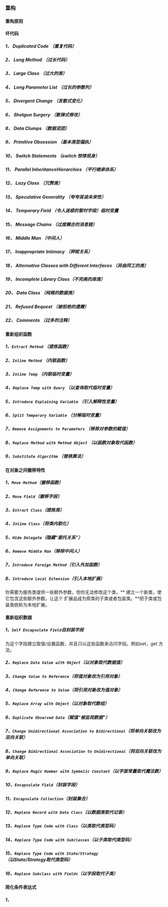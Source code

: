 ### 重构

#### 重构原则

#### 坏代码

##### 1、 Duplicated Code （重复代码）
##### 2、 Long Method （过长代码）
##### 3、 Large Class （过大的类）
##### 4、 Long Parameter List （过长的参数列）
##### 5、 Divergent Change （发散式变化）
##### 6、 Shotgun Surgery （散弹式修改）
##### 8、 Data Clumps （数据泥团）
##### 9、 Primitive Obsession （基本类型偏执）
##### 10、 Switch Statements （switch 惊悚现身）
##### 11、 Parallel InheritanceHierarchies （平行继承体系）
##### 12、 Lazy Class （冗赘类）
##### 13、 Speculative Generality （夸夸其谈未来性）
##### 14、 Temporary Field （令人迷惑的暂时字段）临时变量
##### 15、 Message Chains （过度耦合的消息链）
##### 16、 Middle Man （中间人）
##### 17、 Inappropriate Intimacy （狎昵关系）
##### 18、 Alternative Classes with Different Interfaces （异曲同工的类）
##### 19、 Incomplete Library Class（不完美的库类）
##### 20、 Data Class （纯稚的数据类）
##### 21、 Refused Bequest （被拒绝的遗赠）
##### 22、 Comments （过多的注释）

#### 重新组织函数

##### 1、`Extract Method` （提炼函数）
##### 2、`Inline Method` （内联函数）
##### 3、`Inline Temp` （内联临时变量）
##### 4、`Replace Temp with Query` （以查询取代临时变量）
##### 5、`Introduce Explaining Variable` （引入解释性变量）
##### 6、`Split Temporary Variable` （分解临时变量）
##### 7、`Remove Assignments to Parameters` （移除对参数的赋值）
##### 8、`Replace Method with Method Object` （以函数对象取代函数）
##### 9、`Substitute Algorithm` （替换算法）


#### 在对象之间搬移特性

##### 1、`Move Method`（搬移函数）
##### 2、`Move Field`（搬移字段）
##### 3、`Extract Class`（提炼类）
##### 4、`Inline Class`（将类内联化）
##### 5、`Hide Delegate`（隐藏“委托关系”）
##### 6、`Remove Middle Man`（移除中间人）
##### 7、`Introduce Foreign Method`（引入外加函数）
##### 8、`Introduce Local Extension`（引入本地扩展）
你需要为服务类提供一些额外参数，但你无法修改这个类，** 建立一个新类，使它包含这些额外参数。让这个
扩展品成为原类的子类或者包装类。**把子类或包装类统称为本地扩展。

#### 重新组织数据

##### 1、`Self Encapsulate Field`自封装字段
为这个字段建立取值/设置函数，并且只以这些函数来访问字段。例如set，get 方法。

##### 2、`Replace Data Value with Object`（以对象取代数据值）
##### 3、`Change Value to Reference`（将值对象改为引用对象）
##### 4、`Change Reference to Value`（将引用对象改为值对象）
##### 5、`Replace Array with Object`（以对象取代数组）
##### 6、`Duplicate Observed Data`（赋值“被监视数据”）
##### 7、`Change Unidirectional Association to Bidirectional`（将单向关联改为双向关联）
##### 8、`Change Bidirectional Association to Unidirectional`（将双向关联改为单向关联）
##### 9、`Replace Magic Number with Symbolic Constant`（以字面常量取代魔法数）
##### 10、`Encapsulate Field`（封装字段）
##### 11、`Encapsulate Collection`（封装集合）
##### 12、`Replace Record with Data Class`（以数据类取代记录）
##### 13、`Replace Type Code with Class`（以类取代类型码）
##### 14、`Replace Type Code with Subclasses`（以子类取代类型码）
##### 15、`Replace Type Code with State/Strategy`（以State/Strategy取代类型码）
##### 16、`Replace Subclass with Fields`（以字段取代子类）

#### 简化条件表达式

##### 1、














































